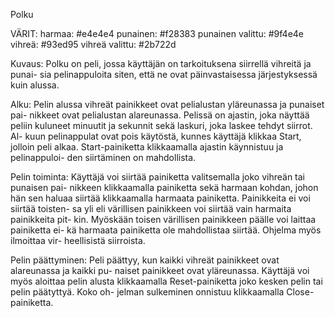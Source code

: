 Polku

VÄRIT:
harmaa: #e4e4e4
punainen: #f28383
punainen valittu: #9f4e4e
vihreä: #93ed95
vihreä valittu: #2b722d

Kuvaus:
Polku on peli, jossa käyttäjän on tarkoituksena siirrellä vihreitä ja punai-
sia pelinappuloita siten, että ne ovat päinvastaisessa järjestyksessä kuin
alussa.

Alku:
Pelin alussa vihreät painikkeet ovat pelialustan yläreunassa ja punaiset pai-
nikkeet ovat pelialustan alareunassa. Pelissä on ajastin, joka näyttää peliin
kuluneet minuutit ja sekunnit sekä laskuri, joka laskee tehdyt siirrot. Al-
kuun pelinappulat ovat pois käytöstä, kunnes käyttäjä klikkaa Start, jolloin
peli alkaa. Start-painiketta klikkaamalla ajastin käynnistuu ja pelinappuloi-
den siirtäminen on mahdollista.


Pelin toiminta:
Käyttäjä voi siirtää painiketta valitsemalla joko vihreän tai punaisen pai-
nikkeen klikkaamalla painiketta sekä harmaan kohdan, johon hän sen haluaa
siirtää klikkaamalla harmaata painiketta. Painikkeita ei voi siirtää toisten-
sa yli eli värillisen painikkeen voi siirtää vain harmaita painikkeita pit-
kin. Myöskään toisen värillisen painikkeen päälle voi laittaa painiketta ei-
kä harmaata painiketta ole mahdollistaa siirtää. Ohjelma myös ilmoittaa vir-
heellisistä siirroista.

Pelin päättyminen:
Peli päättyy, kun kaikki vihreät painikkeet ovat alareunassa ja kaikki pu-
naiset painikkeet ovat yläreunassa. Käyttäjä voi myös aloittaa pelin alusta
klikkaamalla Reset-painiketta joko kesken pelin tai pelin päätyttyä. Koko oh-
jelman sulkeminen onnistuu klikkaamalla Close-painiketta.
